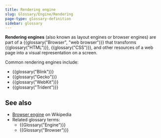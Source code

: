 ```yaml
---
title: Rendering engine
slug: Glossary/Engine/Rendering
page-type: glossary-definition
sidebar: glossary
---
```


**Rendering engines** (also known as layout engines or browser engines) are part of a {{glossary("Browser", "web browser")}} that transforms {{glossary("HTML")}}, {{glossary("CSS")}}, and other resources of a web page into a visual representation on a screen.

Common rendering engines include:

- {{glossary("Blink")}}
- {{glossary("Gecko")}}
- {{glossary("WebKit")}}
- {{glossary("Trident")}}

## See also

- [Browser engine](https://en.wikipedia.org/wiki/Browser_engine) on Wikipedia
- Related glossary terms:
  - {{Glossary("Engine")}}
  - {{Glossary("Browser")}}
